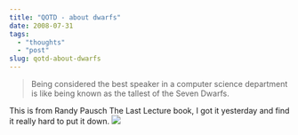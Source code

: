 ```yaml
---
title: "QOTD - about dwarfs"
date: 2008-07-31
tags: 
  - "thoughts"
  - "post"
slug: qotd-about-dwarfs
---
```


> Being considered the best speaker in a computer science department is like being known as the tallest of the Seven Dwarfs.

This is from Randy Pausch The Last Lecture book, I got it yesterday and find it really hard to put it down. [![](/assets/images/51huxzjqapl-sl160.jpg)](http://www.amazon.com/gp/product/1401323251?ie=UTF8&tag=bertrandswebl-20&linkCode=as2&camp=1789&creative=9325&creativeASIN=1401323251)
